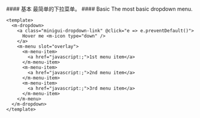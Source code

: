<cn>
#### 基本
最简单的下拉菜单。
</cn>

<us>
#### Basic
The most basic dropdown menu.
</us>

```vue
<template>
  <m-dropdown>
    <a class="minigui-dropdown-link" @click="e => e.preventDefault()">
      Hover me <m-icon type="down" />
    </a>
    <m-menu slot="overlay">
      <m-menu-item>
        <a href="javascript:;">1st menu item</a>
      </m-menu-item>
      <m-menu-item>
        <a href="javascript:;">2nd menu item</a>
      </m-menu-item>
      <m-menu-item>
        <a href="javascript:;">3rd menu item</a>
      </m-menu-item>
    </m-menu>
  </m-dropdown>
</template>
```
